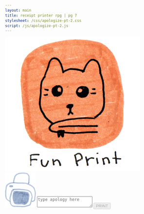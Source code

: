 ```yaml
---
layout: main
title: receipt printer rpg | pg 7
stylesheet: /css/apologize-pt-2.css
script: /js/apologize-pt-2.js
---
```




<div id="phoneout">

<link rel="preload" as="image" href="/images/phone-bg-apology-transparent-cover.png">
<link rel="preload" as="image" href="/images/phone-bg-apology.png">
<link rel="preload" as="image" href="/images/fun-print-banner.png">
<link rel="preload" as="image" href="/images/phone-with-fun-print-banner.png">


<div id="receiptprinter" hidden>
  <div id="receiptprintercontents">
    <img src="/images/waiting.png">
    <div class="replyreceipt">
      <div class="hid-receipt">
        it's OK friend :)
      </div>
    </div>
    <div id="theend">the end</div>
  </div>
</div>

<div id="phonegrab">
  <div id="phonecase">
    <div id="backgroundcontainer">
      <div id="print-menu" hidden>
        <div id="go-to-print-screen">
          <img src="/images/fun-print-pencil.png">
          <div>
          Apologize
          </div>
        </div>
      </div>
      <img src="/images/fun-print-button.png" id="printappicon">
      <div id="background-print-screen">
        <div id="print-screen-contents">
          <img src="/images/fun-print-printer.png" width="20%">
          <textarea id="apologytextarea" placeholder="type apology here" autocomplete="off"></textarea>
          <button id="printapologybutton" class="button-10" disabled> PRINT </button>
        </div>
      </div>
    </div>
    <div id="blackscreen"></div>
    <div id="iconinstructions"></div>
  </div>
</div>

<div id="bg">
<div id="cloud2" class="cloud"></div>
</div>

</div>